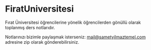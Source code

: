 # FiratUniversitesi
Fırat Üniversitesi öğrencilerine yönelik öğrencilerden gönüllü olarak toplanmış ders notlarıdır.

Notlarınızı bizimle paylaşmak isterseniz: mail@sametyilmaztemel.com adresine zip olarak gönderebilirsiniz.
